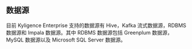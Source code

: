 ## 数据源

目前 Kyligence Enterprise 支持的数据源有 Hive，Kafka 流式数据源，RDBMS 数据源和 Impala 数据源。其中 RDBMS 数据源包括 Greenplum 数据源，MySQL 数据源以及 Microsoft SQL Server 数据源。